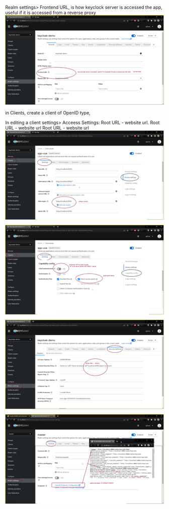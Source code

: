 Realm settings> Frontend URL, is how keyclock server is accessed the app, useful if it is accessed from a reverse proxy
![](config1.png)

in Clients, create a client of OpenID type,  

In editing a client settings> Acceess Settings:
Root URL - website url. 
Root URL - website url 
Root URL - website url 
![](config2.png)

![](config3.png)

![](config4.png)

![](config5.png)
